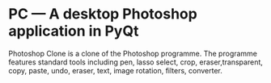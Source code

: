 # PC — A desktop Photoshop application in PyQt
  Photoshop Clone is a clone of the Photoshop programme. The programme features standard tools including pen, lasso select, crop, eraser,transparent, copy, paste, undo, eraser, text, image rotation, filters, converter.
